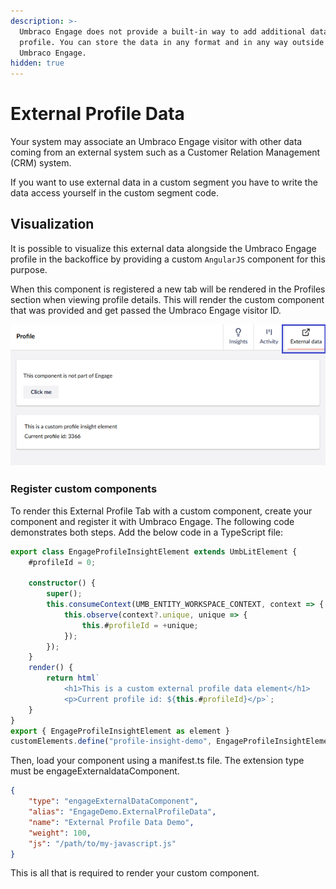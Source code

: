 ```yaml
---
description: >-
  Umbraco Engage does not provide a built-in way to add additional data to a
  profile. You can store the data in any format and in any way outside of
  Umbraco Engage.
hidden: true
---
```


# External Profile Data

Your system may associate an Umbraco Engage visitor with other data coming from an external system such as a Customer Relation Management (CRM) system.

If you want to use external data in a custom segment you have to write the data access yourself in the custom segment code.

## Visualization

It is possible to visualize this external data alongside the Umbraco Engage profile in the backoffice by providing a custom `AngularJS` component for this purpose.

When this component is registered a new tab will be rendered in the Profiles section when viewing profile details. This will render the custom component that was provided and get passed the Umbraco Engage visitor ID.

![External profile data tab.](../../.gitbook/assets/External-profile-data-tab-v16.png)

### Register custom components

To render this External Profile Tab with a custom component, create your component and register it with Umbraco Engage. The following code demonstrates both steps. Add the below code in a TypeScript file:

```typescript
export class EngageProfileInsightElement extends UmbLitElement {
    #profileId = 0;

    constructor() {
        super();
        this.consumeContext(UMB_ENTITY_WORKSPACE_CONTEXT, context => {
            this.observe(context?.unique, unique => {
                this.#profileId = +unique;
            });
        });
    }
    render() {
        return html`
            <h1>This is a custom external profile data element</h1>
            <p>Current profile id: ${this.#profileId}</p>`;
    }
}
export { EngageProfileInsightElement as element }
customElements.define("profile-insight-demo", EngageProfileInsightElement);
```

Then, load your component using a manifest.ts file. The extension type must be engageExternaldataComponent.

```json
{
    "type": "engageExternalDataComponent",
    "alias": "EngageDemo.ExternalProfileData",
    "name": "External Profile Data Demo",
    "weight": 100,
    "js": "/path/to/my-javascript.js"
}
```

This is all that is required to render your custom component.
